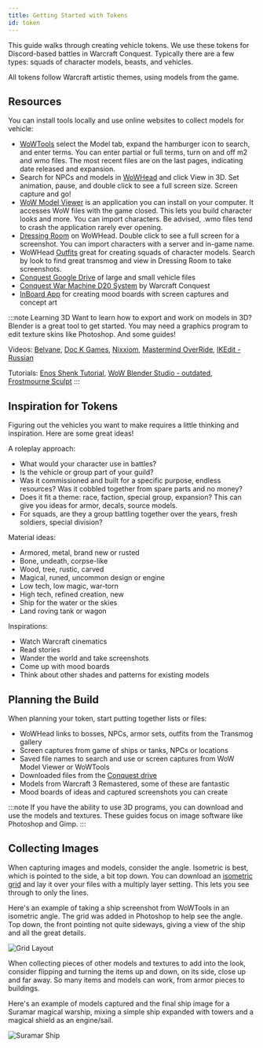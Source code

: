 ```yaml
---
title: Getting Started with Tokens
id: token
---
```


This guide walks through creating vehicle tokens. We use these tokens for Discord-based battles in Warcraft Conquest. Typically there are a few types: squads of character models, beasts, and vehicles.

All tokens follow Warcraft artistic themes, using models from the game.

## Resources 

You can install tools locally and use online websites to collect models for vehicle:

* [WoWTools](https://wow.tools) select the Model tab, expand the hamburger icon to search, and enter terms. You can enter partial or full terms, turn on and off m2 and wmo files. The most recent files are on the last pages, indicating date released and expansion.
* Search for NPCs and models in [WoWHead](https://www.wowhead.com/) and click View in 3D. Set animation, pause, and double click to see a full screen size. Screen capture and go!
* [WoW Model Viewer](https://wowmodelviewer.net/new/) is an application you can install on your computer. It accesses WoW files with the game closed. This lets you build character looks and more. You can import characters. Be advised, .wmo files tend to crash the application rarely ever opening.
* [Dressing Room](https://www.wowhead.com/dressing-room) on WoWHead. Double click to see a full screen for a screenshot. You can import characters with a server and in-game name.
* WoWHead [Outfits](https://www.wowhead.com/outfits) great for creating squads of character models. Search by look to find great transmog and view in Dressing Room to take screenshots.
* [Conquest Google Drive](https://drive.google.com/drive/u/0/folders/1i6ZMOfk5-e1dkkgNTMaM-VBEN-BinOJf) of large and small vehicle files
* [Conquest War Machine D20 System](https://docs.google.com/document/d/1Q9vnQ6pLNIQgCSIcxVzJzsQnPSz3nXffgqEjI0nqUsE/edit#) by Warcraft Conquest
* [InBoard App](https://inboardapp.com/) for creating mood boards with screen captures and concept art

:::note Learning 3D
Want to learn how to export and work on models in 3D? Blender is a great tool to get started. You may need a graphics program to edit texture skins like Photoshop. And some guides!

Videos: [Belvane](https://www.youtube.com/channel/UCOmW1vc5IHljr1pPlu31J9g), [Doc K Games](https://www.youtube.com/watch?v=_1lheyXeFAg), [Nixxiom](https://youtu.be/N-hBogx-bQ4), [Mastermind OverRide](https://www.youtube.com/channel/UCc89tQS-awXZXGTN1ZUFvCQ), [IKEdit - Russian](https://www.youtube.com/watch?v=qpymbw-yKHY&list=PLrNUHxCJ1mlECp2weTJyV25RWGCQ9PUbi)

Tutorials: [Enos Shenk Tutorial](https://blenderartists.org/t/quick-tutorial-how-to-export-world-of-warcraft-assets-to-render-with-cycles/531730), [WoW Blender Studio - outdated](https://model-changing.net/tutorials/article/106-wow-blender-studio-complete-guide/), [Frostmourne Sculpt](https://www.blendernation.com/2017/01/29/world-warcraft-frostmourne-speedmodeling/)
:::

## Inspiration for Tokens

Figuring out the vehicles you want to make requires a little thinking and inspiration. Here are some great ideas!

A roleplay approach:

* What would your character use in battles?
* Is the vehicle or group part of your guild?
* Was it commissioned and built for a specific purpose, endless resources? Was it cobbled together from spare parts and no money?
* Does it fit a theme: race, faction, special group, expansion? This can give you ideas for armor, decals, source models.
* For squads, are they a group battling together over the years, fresh soldiers, special division?

Material ideas:

* Armored, metal, brand new or rusted
* Bone, undeath, corpse-like
* Wood, tree, rustic, carved
* Magical, runed, uncommon design or engine
* Low tech, low magic, war-torn
* High tech, refined creation, new
* Ship for the water or the skies
* Land roving tank or wagon

Inspirations:

* Watch Warcraft cinematics
* Read stories
* Wander the world and take screenshots
* Come up with mood boards
* Think about other shades and patterns for existing models

## Planning the Build

When planning your token, start putting together lists or files:

* WoWHead links to bosses, NPCs, armor sets, outfits from the Transmog gallery
* Screen captures from game of ships or tanks, NPCs or locations
* Saved file names to search and use or screen captures from WoW Model Viewer or WoWTools
* Downloaded files from the [Conquest drive](https://drive.google.com/drive/u/0/folders/1i6ZMOfk5-e1dkkgNTMaM-VBEN-BinOJf)
* Models from Warcraft 3 Remastered, some of these are fantastic
* Mood boards of ideas and captured screenshots you can create

:::note
If you have the ability to use 3D programs, you can download and use the models and textures. These guides focus on image software like Photoshop and Gimp.
:::

## Collecting Images

When capturing images and models, consider the angle. Isometric is best, which is pointed to the side, a bit top down. You can download an [isometric grid](/img/vehicle/isogrid.png) and lay it over your files with a multiply layer setting. This lets you see through to only the lines.

Here's an example of taking a ship screenshot from WoWTools in an isometric angle. The grid was added in Photoshop to help see the angle. Top down, the front pointing not quite sideways, giving a view of the ship and all the great details. 

![Grid Layout](/img/vehicle/isometric.jpg)

When collecting pieces of other models and textures to add into the look, consider flipping and turning the items up and down, on its side, close up and far away. So many items and models can work, from armor pieces to buildings.

Here's an example of models captured and the final ship image for a Suramar magical warship, mixing a simple ship expanded with towers and a magical shield as an engine/sail.

![Suramar Ship](/img/vehicle/ship-mood-board.png)